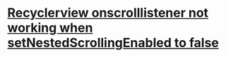 # [Recyclerview onscrolllistener not working when setNestedScrollingEnabled to false](https://stackoverflow.com/questions/38179847/recyclerview-onscrolllistener-not-working-when-setnestedscrollingenabled-to-fals)
